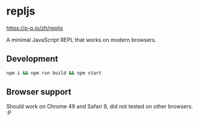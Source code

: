 # repljs

https://p-p.io/zh/repljs

A minimal JavaScript REPL that works on modern browsers.

## Development

```bash
npm i && npm run build && npm start
```

## Browser support

Should work on Chrome 49 and Safari 9, did not tested on other browsers. :P
